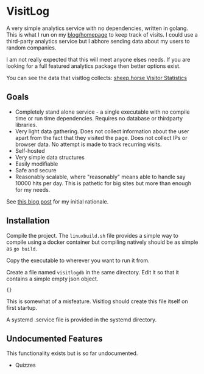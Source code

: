 # VisitLog

A very simple analytics service with no dependencies, written in golang. This is what I run on my [blog/homepage](https://sheep.horse) to keep track of visits. I could use a third-party analytics service but I abhore sending data about my users to random companies.

I am not really expected that this will meet anyone elses needs. If you are looking for a full featured analytics package then better options exist.

You can see the data that visitlog collects: [sheep.horse Visitor Statistics](https://sheep.horse/visitor_statistics.html)

## Goals

* Completely stand alone service - a single executable with no compile time or run time dependencies. Requires no database or thirdparty libraries.
* Very light data gathering. Does not collect information about the user apart from the fact that they visited the page. Does not collect IPs or browser data. No attempt is made to track recurring visits.
* Self-hosted 
* Very simple data structures
* Easily modifiable  
* Safe and secure
* Reasonably scalable, where "reasonably" means able to handle say 10000 hits per day. This is pathetic for big sites but more than enough for my needs.

See [this blog post](https://sheep.horse/2019/1/the_world%27s_worst_web_analytics.html) for my initial rationale.

## Installation

Compile the project. The `linuxbuild.sh` file provides a simple way to compile using a docker container but compiling natively should be as simple as `go build`.

Copy the executable to wherever you want to run it from. 

Create a file named `visitlogdb` in the same directory. Edit it so that it contains a simple empty json object. 

```
{}
```

This is somewhat of a misfeature. Visitlog should create this file itself on first startup.

A systemd .service file is provided in the systemd directory.

## Undocumented Features

This functionality exists but is so far undocumented.

* Quizzes